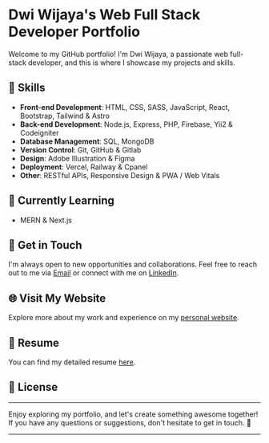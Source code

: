 # Dwi Wijaya's Web Full Stack Developer Portfolio

Welcome to my GitHub portfolio! I'm Dwi Wijaya, a passionate web full-stack developer, and this is where I showcase my projects and skills.

## 🚀 Skills

- **Front-end Development**: HTML, CSS, SASS, JavaScript, React, Bootstrap, Tailwind & Astro
- **Back-end Development**: Node.js, Express, PHP, Firebase, Yii2 & Codeigniter
- **Database Management**: SQL, MongoDB
- **Version Control**: Git, GitHub & Gitlab
- **Design**: Adobe Illustration & Figma
- **Deployment**: Vercel, Railway & Cpanel
- **Other**: RESTful APIs, Responsive Design & PWA / Web Vitals

## 📖 Currently Learning

- MERN & Next.js

## 💬 Get in Touch

I'm always open to new opportunities and collaborations. Feel free to reach out to me via [Email](mailto:work.dwiwijaya@gmail.com) or connect with me on [LinkedIn](https://www.linkedin.com/in/dwi-wijaya//).

## 🌐 Visit My Website

Explore more about my work and experience on my [personal website](https://dwi-wijaya.vercel.app/).

## 📄 Resume

You can find my detailed resume [here](#).
## 📝 License

---

Enjoy exploring my portfolio, and let's create something awesome together! If you have any questions or suggestions, don't hesitate to get in touch. 🚀

---

